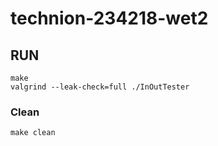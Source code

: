 # technion-234218-wet2

## RUN

```
make
valgrind --leak-check=full ./InOutTester
```

### Clean

```
make clean
```